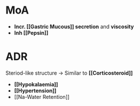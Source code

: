 # MoA
- **Incr. [[Gastric Mucous]] secretion** and **viscosity**
- **Inh [[Pepsin]]**

# ADR
Steriod-like structure -> Similar to **[[Corticosteroid]]**
- **[[Hypokalaemia]]**
- **[[Hypertension]]**
- [[Na-Water Retention]]